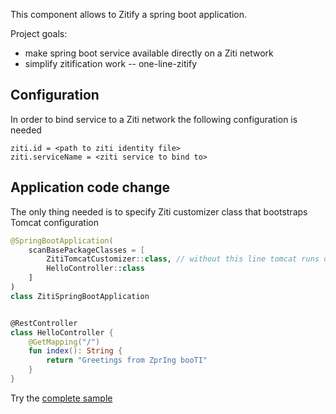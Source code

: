 This component allows to Zitify a spring boot application.

Project goals:
* make spring boot service available directly on a Ziti network
* simplify zitification work -- one-line-zitify


## Configuration
In order to bind service to a Ziti network the following configuration is needed
```properties
ziti.id = <path to ziti identity file>
ziti.serviceName = <ziti service to bind to>
```

## Application code change
The only thing needed is to specify Ziti customizer class that bootstraps Tomcat configuration
```kotlin
@SpringBootApplication(
    scanBasePackageClasses = [
        ZitiTomcatCustomizer::class, // without this line tomcat runs on default(localhost:8080)
        HelloController::class
    ]
)
class ZitiSpringBootApplication


@RestController
class HelloController {
    @GetMapping("/")
    fun index(): String {
        return "Greetings from ZprIng booTI"
    }
}
```

Try the [complete sample](../samples/ziti-spring-boot)
